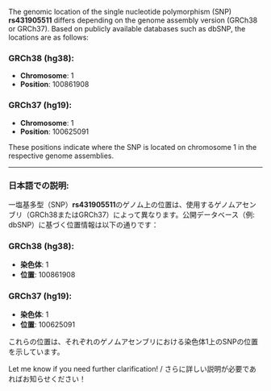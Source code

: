 The genomic location of the single nucleotide polymorphism (SNP) **rs431905511** differs depending on the genome assembly version (GRCh38 or GRCh37). Based on publicly available databases such as dbSNP, the locations are as follows:

### GRCh38 (hg38):
- **Chromosome**: 1
- **Position**: 100861908

### GRCh37 (hg19):
- **Chromosome**: 1
- **Position**: 100625091

These positions indicate where the SNP is located on chromosome 1 in the respective genome assemblies.

---

### 日本語での説明:
一塩基多型（SNP）**rs431905511**のゲノム上の位置は、使用するゲノムアセンブリ（GRCh38またはGRCh37）によって異なります。公開データベース（例: dbSNP）に基づく位置情報は以下の通りです：

### GRCh38 (hg38):
- **染色体**: 1
- **位置**: 100861908

### GRCh37 (hg19):
- **染色体**: 1
- **位置**: 100625091

これらの位置は、それぞれのゲノムアセンブリにおける染色体1上のSNPの位置を示しています。

Let me know if you need further clarification! / さらに詳しい説明が必要であればお知らせください！